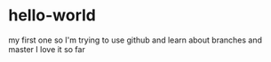 # hello-world
my first one
so I'm trying to use github and learn about branches and master
I love it so far
